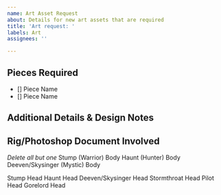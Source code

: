 ```yaml
---
name: Art Asset Request
about: Details for new art assets that are required
title: 'Art request: '
labels: Art
assignees: ''

---
```


## Pieces Required

- [] Piece Name
- [] Piece Name

## Additional Details & Design Notes

## Rig/Photoshop Document Involved

_Delete all but one_
Stump (Warrior) Body
Haunt (Hunter) Body
Deeven/Skysinger (Mystic) Body

Stump Head
Haunt Head
Deeven/Skysinger Head
Stormthroat Head
Pilot Head
Gorelord Head
